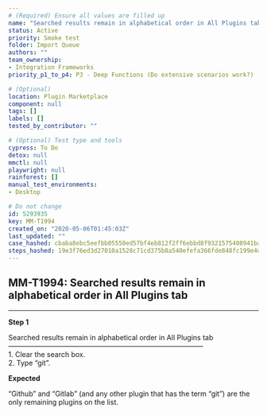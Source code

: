 ```yaml
---
# (Required) Ensure all values are filled up
name: "Searched results remain in alphabetical order in All Plugins tab"
status: Active
priority: Smoke test
folder: Import Queue
authors: ""
team_ownership:
- Integration Frameworks
priority_p1_to_p4: P3 - Deep Functions (Do extensive scenarios work?)

# (Optional)
location: Plugin Marketplace
component: null
tags: []
labels: []
tested_by_contributor: ""

# (Optional) Test type and tools
cypress: To Do
detox: null
mmctl: null
playwright: null
rainforest: []
manual_test_environments:
- Desktop

# Do not change
id: 5293935
key: MM-T1994
created_on: "2020-05-06T01:45:03Z"
last_updated: ""
case_hashed: cbaba8ebc5eefbb05550ed57bf4eb812f2ff6ebbd8f9321575408941ba9d9494d27d9c169d3f493db4f30f13fd9fbd9c
steps_hashed: 19e3f76ed3d27010a1528c71cd375b8a540efefa366fde848fc199e4d5a3c64c5d68b1287a1f85d7ec5417eebafb7def
---
```


<!-- (Auto-generated) Based on frontmatter's "key" and "name" -->

## MM-T1994: Searched results remain in alphabetical order in All Plugins tab

---

**Step 1**

Searched results remain in alphabetical order in All Plugins tab\
————————————————————————————\
1\. Clear the search box.\
2\. Type “git”.

**Expected**

“Github” and “Gitlab” (and any other plugin that has the term “git”) are the only remaining plugins on the list.
